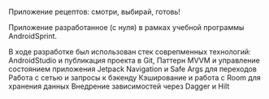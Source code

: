 Приложение рецептов: смотри, выбирай, готовь!

Приложение разработанное (с нуля) в рамках учебной программы AndroidSprint.

В ходе разработке был использован стек соврепменных технологий:  
AndroidStudio и публикация проекта в Git,
Паттерн MVVM и управление состоянием приложения
Jetpack Navigation и Safe Args для переходов
Работа с сетью и запросы к бэкенду
Кэширование и работа с Room для хранения данных
Внедрение зависимостей через Dagger и Hilt

